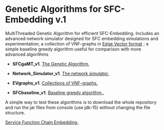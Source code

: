 # Genetic Algorithms for SFC-Embedding v.1

MultiThreaded Genetic Algorithm for efficient SFC-Embedding. Includes an advanced network simulator designed for SFC embedding simulations and experimentation; 
a collection of VNF-graphs in [Edge Vector format](https://github.com/rodispantelis/EdgeVector) ; 
a simple baseline greedy algorithm useful for comparison with more advanced algorithms

* **SFCgaMT_v1**. [The Genetic Algorithm.](SFCgaMT_jar_doc)

* **Network_Simulator_v1**. [The network simulator.](Network_Simulator_jar_doc)

* **EVgraphs_v1**. [Collections of VNF-graphs.](EVgraphs) 

* **SFCbaseline_v1**. [Baseline greedy algorithm .](SFCbaseline_jar_doc)

A simple way to test these algorithms is to download the whole repository and run the jar files from console (use jdk-15) without changing the file structure.

 [Service Function Chain Embedding.](https://rodispantelis.github.io/SFC-Embedding/)